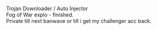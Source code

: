 Trojan Downloader / Auto Injector<br>
Fog of War explo - finished.<br>
Private till next banwave or till i get my challenger acc back.
